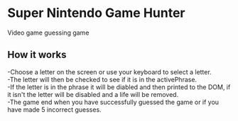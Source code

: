 # Super Nintendo Game Hunter
 Video game guessing game
 ## How it works
 -Choose a letter on the screen or use your keyboard to select a letter.<br>
 -The letter will then be checked to see if it is in the activePhrase.<br>
 -If the letter is in the phrase it will be diabled and then printed to the DOM, if it isn't the letter will be disabled and a life will be removed.<br>
 -The game end when you have successfully guessed the game or if you have made 5 incorrect guesses.<br>

